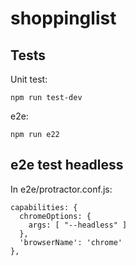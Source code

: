# shoppinglist

## Tests

Unit test:

```
npm run test-dev
```

e2e:
```
npm run e22
```

## e2e test headless

In e2e/protractor.conf.js:

```
capabilities: {
  chromeOptions: {
    args: [ "--headless" ]
  },
  'browserName': 'chrome'
},
```